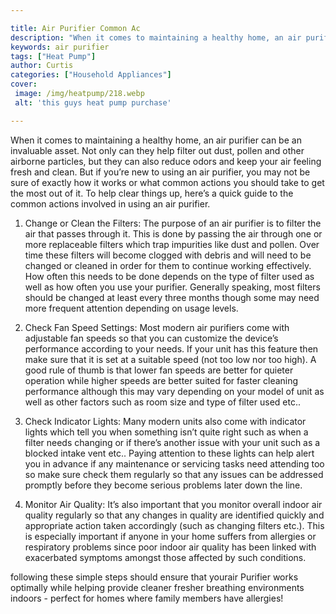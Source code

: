 ```yaml
---

title: Air Purifier Common Ac
description: "When it comes to maintaining a healthy home, an air purifier can be an invaluable asset. Not only can they help filter out dust, p...get more info"
keywords: air purifier
tags: ["Heat Pump"]
author: Curtis
categories: ["Household Appliances"]
cover: 
 image: /img/heatpump/218.webp
 alt: 'this guys heat pump purchase'

---
```


When it comes to maintaining a healthy home, an air purifier can be an invaluable asset. Not only can they help filter out dust, pollen and other airborne particles, but they can also reduce odors and keep your air feeling fresh and clean. But if you’re new to using an air purifier, you may not be sure of exactly how it works or what common actions you should take to get the most out of it. To help clear things up, here’s a quick guide to the common actions involved in using an air purifier. 

1) Change or Clean the Filters: The purpose of an air purifier is to filter the air that passes through it. This is done by passing the air through one or more replaceable filters which trap impurities like dust and pollen. Over time these filters will become clogged with debris and will need to be changed or cleaned in order for them to continue working effectively. How often this needs to be done depends on the type of filter used as well as how often you use your purifier. Generally speaking, most filters should be changed at least every three months though some may need more frequent attention depending on usage levels. 

2) Check Fan Speed Settings: Most modern air purifiers come with adjustable fan speeds so that you can customize the device’s performance according to your needs. If your unit has this feature then make sure that it is set at a suitable speed (not too low nor too high). A good rule of thumb is that lower fan speeds are better for quieter operation while higher speeds are better suited for faster cleaning performance although this may vary depending on your model of unit as well as other factors such as room size and type of filter used etc.. 

3) Check Indicator Lights: Many modern units also come with indicator lights which tell you when something isn’t quite right such as when a filter needs changing or if there’s another issue with your unit such as a blocked intake vent etc.. Paying attention to these lights can help alert you in advance if any maintenance or servicing tasks need attending too so make sure check them regularly so that any issues can be addressed promptly before they become serious problems later down the line. 

4) Monitor Air Quality: It’s also important that you monitor overall indoor air quality regularly so that any changes in quality are identified quickly and appropriate action taken accordingly (such as changing filters etc.). This is especially important if anyone in your home suffers from allergies or respiratory problems since poor indoor air quality has been linked with exacerbated symptoms amongst those affected by such conditions. 

 following these simple steps should ensure that yourair Purifier works optimally while helping provide cleaner fresher breathing environments indoors - perfect for homes where family members have allergies!
